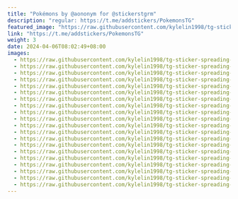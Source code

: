 ```yaml
---
title: "Pokémons by @aononym for @stickerstgrm"
description: "regular: https://t.me/addstickers/PokemonsTG"
featured_image: "https://raw.githubusercontent.com/kylelin1998/tg-sticker-spreading-worldwide-images/main/img/b846b0aa-e790-4cc1-ab05-2ca0a7d83138.jpg"
link: "https://t.me/addstickers/PokemonsTG"
weight: 3
date: 2024-04-06T08:02:49+08:00
images:
  - https://raw.githubusercontent.com/kylelin1998/tg-sticker-spreading-worldwide-images/main/img/b846b0aa-e790-4cc1-ab05-2ca0a7d83138.jpg
  - https://raw.githubusercontent.com/kylelin1998/tg-sticker-spreading-worldwide-images/main/img/d8b705ca-7a42-4157-b795-5413ae47b4f1.jpg
  - https://raw.githubusercontent.com/kylelin1998/tg-sticker-spreading-worldwide-images/main/img/daa2928b-1ba1-4291-ae8c-3806fb59c2fb.jpg
  - https://raw.githubusercontent.com/kylelin1998/tg-sticker-spreading-worldwide-images/main/img/145522f1-24db-40fa-bfa7-be80b5604840.jpg
  - https://raw.githubusercontent.com/kylelin1998/tg-sticker-spreading-worldwide-images/main/img/42d99ea2-4ed1-41b9-b8b6-7311f36ed55f.jpg
  - https://raw.githubusercontent.com/kylelin1998/tg-sticker-spreading-worldwide-images/main/img/66a4dbcf-539b-4688-a761-461a1d07d3a9.jpg
  - https://raw.githubusercontent.com/kylelin1998/tg-sticker-spreading-worldwide-images/main/img/6925c1b4-7e65-4183-a535-a04ce2bef336.jpg
  - https://raw.githubusercontent.com/kylelin1998/tg-sticker-spreading-worldwide-images/main/img/079b4e7e-986a-4036-a0e2-0117a9b8c67b.jpg
  - https://raw.githubusercontent.com/kylelin1998/tg-sticker-spreading-worldwide-images/main/img/d3e46b90-13db-46fb-96c4-86916ac1433a.jpg
  - https://raw.githubusercontent.com/kylelin1998/tg-sticker-spreading-worldwide-images/main/img/2174339b-0ffe-4a9f-b8a6-9c60223c45ad.jpg
  - https://raw.githubusercontent.com/kylelin1998/tg-sticker-spreading-worldwide-images/main/img/8b7d4ba0-8a35-4723-9cf5-45df93772b9e.jpg
  - https://raw.githubusercontent.com/kylelin1998/tg-sticker-spreading-worldwide-images/main/img/e420a8db-77f2-40ed-a8c2-3907bb18b3a3.jpg
  - https://raw.githubusercontent.com/kylelin1998/tg-sticker-spreading-worldwide-images/main/img/e14f721b-928c-4893-a42a-453c816f32c5.jpg
  - https://raw.githubusercontent.com/kylelin1998/tg-sticker-spreading-worldwide-images/main/img/6df552b1-62ac-407c-8508-0d7506d9cfcd.jpg
  - https://raw.githubusercontent.com/kylelin1998/tg-sticker-spreading-worldwide-images/main/img/19f0b6ad-9e15-468e-8ddf-580d1945bc34.jpg
  - https://raw.githubusercontent.com/kylelin1998/tg-sticker-spreading-worldwide-images/main/img/e8e49292-8fea-473f-a470-509132acb5be.jpg
  - https://raw.githubusercontent.com/kylelin1998/tg-sticker-spreading-worldwide-images/main/img/642b6513-765b-41f5-a5a4-10c507811728.jpg
  - https://raw.githubusercontent.com/kylelin1998/tg-sticker-spreading-worldwide-images/main/img/d2040bce-f287-421e-a7ee-d31483072423.jpg
  - https://raw.githubusercontent.com/kylelin1998/tg-sticker-spreading-worldwide-images/main/img/1f0edff3-fca3-47c7-85ba-bc9013efa76f.jpg
  - https://raw.githubusercontent.com/kylelin1998/tg-sticker-spreading-worldwide-images/main/img/d9cf81ab-1bcc-40d0-a5d8-6fe5a9f0328a.jpg
---
```


